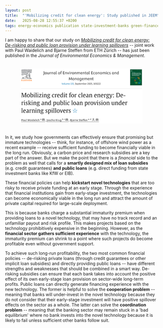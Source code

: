 ```yaml
---
layout: post
title:  "'Mobilizing credit for clean energy': Study published in JEEM"
date:   2025-08-28 12:55:37 +0200
tags: energy-economics publication state-investment-banks green-finance
---
```


<!-- markdownlint-disable MD041 -->
<!-- markdownlint-disable MD033 -->

I am happy to share that our study on [*Mobilizing credit for clean energy: De-risking and public loan provision under learning spillovers*](https://doi.org/10.1016/j.jeem.2025.103222) -- joint work with Paul Waidelich and Bjarne Steffen from ETH Zürich -- has just been published in the *Journal of Environmental Economics & Management*.

<div style="width: 80%; margin: auto; padding-top: 20px; padding-bottom: 20px;">
    <a href="https://doi.org/10.1016/j.jeem.2025.103222"><img src="/assets/2025-08-28_journal-screenshot.png" alt="The header of the journal's page for the paper" /></a>
</div>

In it, we study how governments can effectively ensure that promising but immature technologies -- think, for instance, of offshore wind power as a recent example -- receive sufficient funding to become financially viable in the long run. Obviously, a carbon price and research subsidies are a key part of the answer. But we make the point that there is a *financial* side to the problem as well that calls for a **smartly designed mix of loan subsidies** (e.g. credit guarantees) **and public loans** (e.g. direct funding from state investment banks like KfW or EIB).

These financial policies can help **kickstart novel technologies** that are too risky to receive private funding at an early stage. Through the experience that financial institutions gain from early-stage investment, the technologies can become economically viable in the long run and attract the amount of private capital required for large-scale deployment.

This is because banks charge a substantial immaturity premium when providing loans to a novel technology, that may have no track record and an unfamiliar payout and risk profile. This makes projects based on the technology prohibitively expensive in the beginning. However, as the **financial sector gathers sufficient experience** with the technology, the immaturity premium can shrink to a point where such projects do become profitable even without government support.

To achieve such long-run profitability, the two most common financial policies -- de-risking private loans (through credit guarantees or other implicit loan subsidies) and directly providing public loans -- have different strengths and weaknesses that should be combined in a smart way. De-risking subsidies can ensure that each bank takes into account the positive effect of its own early-stage loan provision on sector-wide long-term profits. Public loans can directly generate financing experience with the new technology. The former is helpful to solve the **cooperation problem** -- meaning that banks will under-invest in the novel technology because they do not consider that their early-stage investment will have positive spillover effects on the sector as a whole. The latter can solve the **coordination problem** -- meaning that the banking sector may remain stuck in a 'bad equilibrium' where no bank invests into the novel technology because it is likely to fail unless sufficient other banks follow suit.
